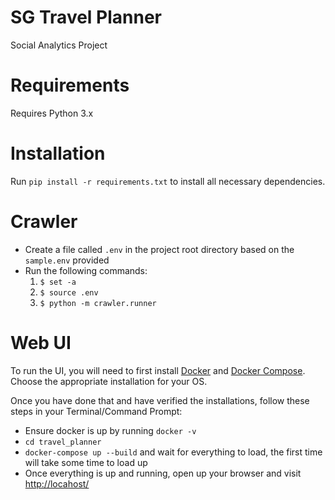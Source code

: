 # SG Travel Planner
Social Analytics Project

# Requirements

Requires Python 3.x

# Installation

Run `pip install -r requirements.txt` to install all necessary dependencies.

# Crawler

* Create a file called `.env` in the project root directory based on the `sample.env` provided
* Run the following commands:
    1. `$ set -a`
    2. `$ source .env`
    3. `$ python -m crawler.runner`

# Web UI

To run the UI, you will need to first install [Docker](https://docs.docker.com/install/) and [Docker Compose](https://docs.docker.com/compose/install/). Choose the appropriate installation for your OS.

Once you have done that and have verified the installations, follow these steps in your Terminal/Command Prompt:

* Ensure docker is up by running `docker -v`
* `cd travel_planner`
* `docker-compose up --build` and wait for everything to load, the first time will take some time to load up
* Once everything is up and running, open up your browser and visit [http://locahost/](http://locahost/)
